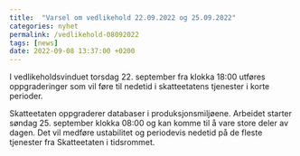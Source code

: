```yaml
---
title:  "Varsel om vedlikehold 22.09.2022 og 25.09.2022"
categories: nyhet
permalink: /vedlikehold-08092022
tags: [news]
date: 2022-09-08 13:37:00 +0200
---
```


I vedlikeholdsvinduet torsdag 22. september fra klokka 18:00 utføres oppgraderinger som vil føre til nedetid i skatteetatens tjenester i korte perioder.

Skatteetaten oppgraderer databaser i produksjonsmiljøene. Arbeidet starter søndag 25. september klokka 08:00 og kan komme til å vare store deler av dagen. Det vil medføre ustabilitet og periodevis nedetid på de fleste tjenester fra Skatteetaten i tidsrommet.
